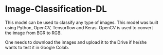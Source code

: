 # Image-Classification-DL

This model can be used to classify any type of images. This model was built using Python, OpenCV, Tensorflow and Keras.
OpenCV is used to convert the image from BGR to RGB.

One needs to download the images and upload it to the Drive if he/she wants to test it in Google Colab.
